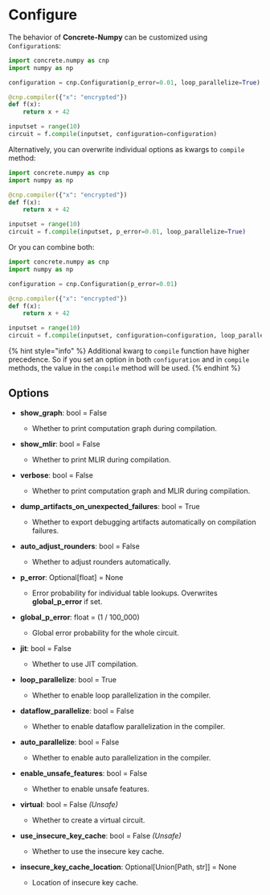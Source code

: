 # Configure

The behavior of **Concrete-Numpy** can be customized using `Configuration`s:

```python
import concrete.numpy as cnp
import numpy as np

configuration = cnp.Configuration(p_error=0.01, loop_parallelize=True)

@cnp.compiler({"x": "encrypted"})
def f(x):
    return x + 42

inputset = range(10)
circuit = f.compile(inputset, configuration=configuration)
```

Alternatively, you can overwrite individual options as kwargs to `compile` method:

```python
import concrete.numpy as cnp
import numpy as np

@cnp.compiler({"x": "encrypted"})
def f(x):
    return x + 42

inputset = range(10)
circuit = f.compile(inputset, p_error=0.01, loop_parallelize=True)
```

Or you can combine both:

```python
import concrete.numpy as cnp
import numpy as np

configuration = cnp.Configuration(p_error=0.01)

@cnp.compiler({"x": "encrypted"})
def f(x):
    return x + 42

inputset = range(10)
circuit = f.compile(inputset, configuration=configuration, loop_parallelize=True)
```

{% hint style="info" %}
Additional kwarg to `compile` function have higher precedence. So if you set an option in both `configuration` and in `compile` methods, the value in the `compile` method will be used.
{% endhint %}

## Options

* **show\_graph**: bool = False
  * Whether to print computation graph during compilation.

* **show\_mlir**: bool = False
  * Whether to print MLIR during compilation.

* **verbose**: bool = False
  * Whether to print computation graph and MLIR during compilation.
  
* **dump\_artifacts\_on\_unexpected\_failures**: bool = True
  * Whether to export debugging artifacts automatically on compilation failures.

* **auto_adjust_rounders**: bool = False
    * Whether to adjust rounders automatically.

* **p_error**: Optional[float] = None
  * Error probability for individual table lookups.  Overwrites **global_p_error** if set.

* **global_p_error**: float = (1 / 100_000)
    * Global error probability for the whole circuit.

* **jit**: bool = False
  * Whether to use JIT compilation.

* **loop\_parallelize**: bool = True
  * Whether to enable loop parallelization in the compiler.

* **dataflow\_parallelize**: bool = False
  * Whether to enable dataflow parallelization in the compiler.

* **auto\_parallelize**: bool = False
  * Whether to enable auto parallelization in the compiler.

* **enable\_unsafe\_features**: bool = False
  * Whether to enable unsafe features.

* **virtual**: bool = False _(Unsafe)_
  * Whether to create a virtual circuit.

* **use\_insecure\_key\_cache**: bool = False _(Unsafe)_
  * Whether to use the insecure key cache.

* **insecure\_key\_cache\_location**: Optional\[Union\[Path, str]] = None
  * Location of insecure key cache.

